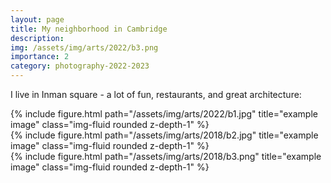 ```yaml
---
layout: page
title: My neighborhood in Cambridge
description: 
img: /assets/img/arts/2022/b3.png
importance: 2
category: photography-2022-2023
---
```


I live in Inman square - a lot of fun, restaurants, and great architecture:
<div class="row">
      {% include figure.html path="/assets/img/arts/2022/b1.jpg" title="example image" class="img-fluid rounded z-depth-1" %}
</div>

<div class="row">
      {% include figure.html path="/assets/img/arts/2018/b2.jpg" title="example image" class="img-fluid rounded z-depth-1" %}
</div>

<div class="row">
      {% include figure.html path="/assets/img/arts/2018/b3.png" title="example image" class="img-fluid rounded z-depth-1" %}
</div>